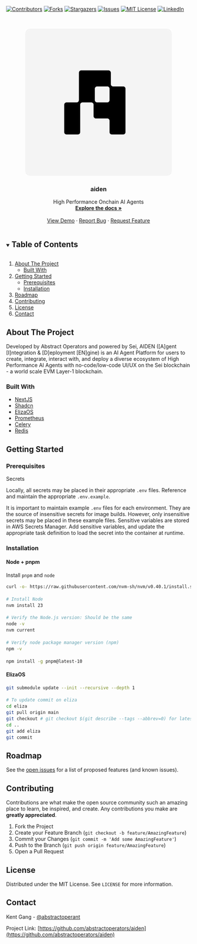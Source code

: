 <!-- PROJECT SHIELDS -->
<!--
*** I'm using markdown "reference style" links for readability.
*** Reference links are enclosed in brackets [ ] instead of parentheses ( ).
*** See the bottom of this document for the declaration of the reference variables
*** for contributors-url, forks-url, etc. This is an optional, concise syntax you may use.
*** https://www.markdownguide.org/basic-syntax/#reference-style-links
-->

[![Contributors][contributors-shield]][contributors-url]
[![Forks][forks-shield]][forks-url]
[![Stargazers][stars-shield]][stars-url]
[![Issues][issues-shield]][issues-url]
[![MIT License][license-shield]][license-url]
[![LinkedIn][linkedin-shield]][linkedin-url]

<!-- PROJECT LOGO -->
<br />
<p align="center">
  <a href="https://github.com/abstractoperators/aiden">
    <img src="images/aiden_logo.png" alt="Logo" width="400" height="400">
  </a>

  <h3 align="center">aiden</h3>

  <p align="center">
    High Performance Onchain AI Agents
    <br />
    <a href="https://github.com/abstractoperators/aiden"><strong>Explore the docs »</strong></a>
    <br />
    <br />
    <a href="https://github.com/abstractoperators/aiden">View Demo</a>
    ·
    <a href="https://github.com/abstractoperators/aiden/issues">Report Bug</a>
    ·
    <a href="https://github.com/abstractoperators/aiden/issues">Request Feature</a>
  </p>
</p>

<!-- TABLE OF CONTENTS -->
<details open="open">
  <summary><h2 style="display: inline-block">Table of Contents</h2></summary>
  <ol>
    <li>
      <a href="#about-the-project">About The Project</a>
      <ul>
        <li><a href="#built-with">Built With</a></li>
      </ul>
    </li>
    <li>
      <a href="#getting-started">Getting Started</a>
      <ul>
        <li><a href="#prerequisites">Prerequisites</a></li>
        <li><a href="#installation">Installation</a></li>
      </ul>
    </li>
    <li><a href="#roadmap">Roadmap</a></li>
    <li><a href="#contributing">Contributing</a></li>
    <li><a href="#license">License</a></li>
    <li><a href="#contact">Contact</a></li>
  </ol>
</details>

<!-- ABOUT THE PROJECT -->

## About The Project

Developed by Abstract Operators and powered by Sei, AIDEN ([A]gent [I]ntegration & [D]eployment [EN]gine) is an AI Agent Platform for users to create, integrate, interact with, and deploy a diverse ecosystem of High Performance AI Agents with no-code/low-code UI/UX on the Sei blockchain - a world scale EVM Layer-1 blockchain.

<!--[![Product Name Screen Shot][product-screenshot]](https://example.com)-->

### Built With

- [NextJS](https://nextjs.org/)
- [Shadcn](https://ui.shadcn.com/)
- [ElizaOS](https://www.elizaos.ai/)
- [Prometheus](https://prometheus.io/docs/instrumenting/clientlibs/)
- [Celery](https://docs.celeryq.dev/en/stable/getting-started/introduction.html)
- [Redis](https://redis.io/cloud/)

<!-- Core Features -->

<!-- KEY COMPONENTS -->

<!-- GETTING STARTED -->

## Getting Started

### Prerequisites

Secrets

Locally, all secrets may be placed in their appropriate `.env` files. Reference and maintain the appropriate `.env.example`.

It is important to maintain example `.env` files for each environment. They are the source of insensitive secrets for image builds. However, only insensitive secrets may be placed in these example files.
Sensitive variables are stored in AWS Secrets Manager. Add sensitive variables, and update the appropriate task definition to load the secret into the container at runtime.

### Installation

#### Node + pnpm

Install `pnpm` and `node`

```bash
curl -o- https://raw.githubusercontent.com/nvm-sh/nvm/v0.40.1/install.sh | bash

# Install Node
nvm install 23

# Verify the Node.js version: Should be the same
node -v
nvm current

# Verify node package manager version (npm)
npm -v

npm install -g pnpm@latest-10

```

#### ElizaOS

```bash
git submodule update --init --recursive --depth 1

# To update commit on eliza
cd eliza
git pull origin main
git checkout # git checkout $(git describe --tags --abbrev=0) for latest release
cd ..
git add eliza
git commit
```

<!-- ROADMAP -->

## Roadmap

See the [open issues](https://github.com/abstractoperators/aiden/issues) for a list of proposed features (and known issues).

<!-- CONTRIBUTING -->

## Contributing

Contributions are what make the open source community such an amazing place to learn, be inspired, and create. Any contributions you make are **greatly appreciated**.

1. Fork the Project
2. Create your Feature Branch (`git checkout -b feature/AmazingFeature`)
3. Commit your Changes (`git commit -m 'Add some AmazingFeature'`)
4. Push to the Branch (`git push origin feature/AmazingFeature`)
5. Open a Pull Request

<!-- LICENSE -->

## License

Distributed under the MIT License. See `LICENSE` for more information.

<!-- CONTACT -->

## Contact

Kent Gang - [@abstractoperant](https://x.com/abstractoperant)

Project Link: [https://github.com/abstractoperators/aiden](https://github.com/abstractoperators/aiden)

<!-- ACKNOWLEDGEMENTS -->

<!-- MARKDOWN LINKS & IMAGES -->
<!-- https://www.markdownguide.org/basic-syntax/#reference-style-links -->

[contributors-shield]: https://img.shields.io/github/contributors/abstractoperators/aiden.svg?style=for-the-badge
[contributors-url]: https://github.com/abstractoperators/aiden/graphs/contributors
[forks-shield]: https://img.shields.io/github/forks/abstractoperators/aiden.svg?style=for-the-badge
[forks-url]: https://github.com/abstractoperators/aiden/network/members
[stars-shield]: https://img.shields.io/github/stars/abstractoperators/aiden.svg?style=for-the-badge
[stars-url]: https://github.com/abstractoperators/aiden/stargazers
[issues-shield]: https://img.shields.io/github/issues/abstractoperators/aiden.svg?style=for-the-badge
[issues-url]: https://github.com/abstractoperators/aiden/issues
[license-shield]: https://img.shields.io/github/license/abstractoperators/aiden.svg?style=for-the-badge
[license-url]: https://github.com/abstractoperators/aiden/blob/master/LICENSE.txt
[linkedin-shield]: https://img.shields.io/badge/-LinkedIn-black.svg?style=for-the-badge&logo=linkedin&colorB=555
[linkedin-url]: https://www.linkedin.com/company/abstractoperators/
